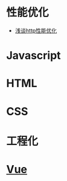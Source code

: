 # 性能优化

- [浅谈http性能优化](https://github.com/ethanbear/Demo-fe-optmization-practice/blob/master/docs/http-optmization.md)

# Javascript


# HTML


# CSS


# 工程化

# [Vue](https://github.com/talkbear/Fe-blogs/tree/master/docs/Vue)

